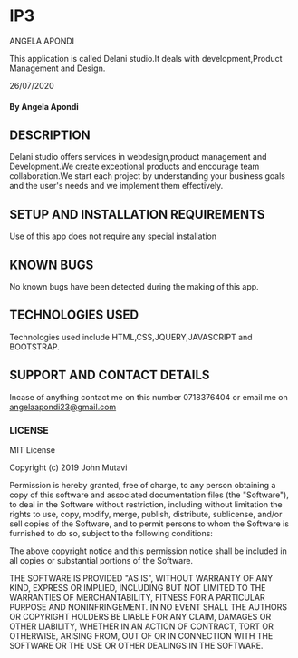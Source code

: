 # IP3
ANGELA APONDI

This application is called Delani studio.It deals with development,Product Management and Design.

26/07/2020
#### By Angela Apondi

## <strong>DESCRIPTION</strong>
Delani studio offers services in webdesign,product management and Development.We create exceptional products and encourage team collaboration.We start each project by understanding your business goals and the user's needs and we implement them effectively.
## SETUP AND INSTALLATION REQUIREMENTS
Use of this app does not require any special installation

## KNOWN BUGS
No known bugs have been detected during the making of this app.
## <strong>TECHNOLOGIES USED</strong>

Technologies used include HTML,CSS,JQUERY,JAVASCRIPT and BOOTSTRAP.

## SUPPORT AND CONTACT DETAILS
Incase of anything contact me on this number 0718376404 or email me on angelaapondi23@gmail.com
### <strong>LICENSE</strong>

MIT License

Copyright (c) 2019 John Mutavi

Permission is hereby granted, free of charge, to any person obtaining a copy
of this software and associated documentation files (the "Software"), to deal
in the Software without restriction, including without limitation the rights
to use, copy, modify, merge, publish, distribute, sublicense, and/or sell
copies of the Software, and to permit persons to whom the Software is
furnished to do so, subject to the following conditions:

The above copyright notice and this permission notice shall be included in all
copies or substantial portions of the Software.

THE SOFTWARE IS PROVIDED "AS IS", WITHOUT WARRANTY OF ANY KIND, EXPRESS OR
IMPLIED, INCLUDING BUT NOT LIMITED TO THE WARRANTIES OF MERCHANTABILITY,
FITNESS FOR A PARTICULAR PURPOSE AND NONINFRINGEMENT. IN NO EVENT SHALL THE
AUTHORS OR COPYRIGHT HOLDERS BE LIABLE FOR ANY CLAIM, DAMAGES OR OTHER
LIABILITY, WHETHER IN AN ACTION OF CONTRACT, TORT OR OTHERWISE, ARISING FROM,
OUT OF OR IN CONNECTION WITH THE SOFTWARE OR THE USE OR OTHER DEALINGS IN THE
SOFTWARE.

